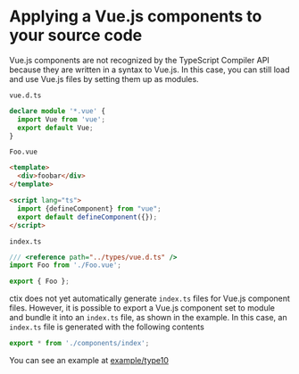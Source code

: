 # Applying a Vue.js components to your source code

Vue.js components are not recognized by the TypeScript Compiler API because they are written in a syntax to Vue.js. In this case, you can still load and use Vue.js files by setting them up as modules.

`vue.d.ts`

```ts
declare module '*.vue' {
  import Vue from 'vue';
  export default Vue;
}
```

`Foo.vue`

```html
<template>
  <div>foobar</div>
</template>

<script lang="ts">
  import {defineComponent} from "vue";
  export default defineComponent({});
</script>
```

`index.ts`

```ts
/// <reference path="../types/vue.d.ts" />
import Foo from './Foo.vue';

export { Foo };
```

ctix does not yet automatically generate `index.ts` files for Vue.js component files. However, it is possible to export a Vue.js component set to module and bundle it into an `index.ts` file, as shown in the example. In this case, an `index.ts` file is generated with the following contents

```ts
export * from './components/index';
```

You can see an example at [example/type10](https://github.com/imjuni/ctix/tree/master/example/type10)
